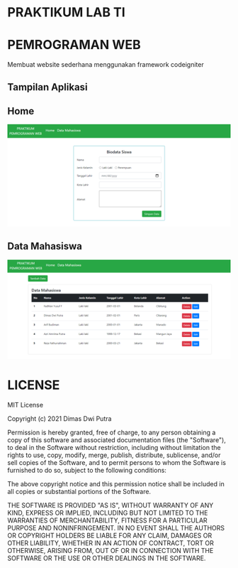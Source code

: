 # PRAKTIKUM LAB TI
# PEMROGRAMAN WEB
Membuat website sederhana menggunakan framework codeigniter

## Tampilan Aplikasi

## Home
<img src="system/assets/img/home.png" alt="alt text" width="600"/>

## Data Mahasiswa
<img src="system/assets/img/data_mahasiswa.png" alt="alt text" width="600"/>

# LICENSE

MIT License

Copyright (c) 2021 Dimas Dwi Putra

Permission is hereby granted, free of charge, to any person obtaining a copy
of this software and associated documentation files (the "Software"), to deal
in the Software without restriction, including without limitation the rights
to use, copy, modify, merge, publish, distribute, sublicense, and/or sell
copies of the Software, and to permit persons to whom the Software is
furnished to do so, subject to the following conditions:

The above copyright notice and this permission notice shall be included in all
copies or substantial portions of the Software.

THE SOFTWARE IS PROVIDED "AS IS", WITHOUT WARRANTY OF ANY KIND, EXPRESS OR
IMPLIED, INCLUDING BUT NOT LIMITED TO THE WARRANTIES OF MERCHANTABILITY,
FITNESS FOR A PARTICULAR PURPOSE AND NONINFRINGEMENT. IN NO EVENT SHALL THE
AUTHORS OR COPYRIGHT HOLDERS BE LIABLE FOR ANY CLAIM, DAMAGES OR OTHER
LIABILITY, WHETHER IN AN ACTION OF CONTRACT, TORT OR OTHERWISE, ARISING FROM,
OUT OF OR IN CONNECTION WITH THE SOFTWARE OR THE USE OR OTHER DEALINGS IN THE
SOFTWARE.
